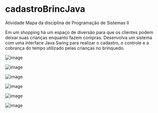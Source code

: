 # cadastroBrincJava

Atividade Mapa da disciplina de Programação de Sistemas II

Em um shopping há um espaço de diversão para que os clientes podem deixar suas crianças enquanto fazem compras. Desenvolva um sistema com uma interface Java Swing para realizar o cadastro, o controle e a cobrança do tempo utilizado pelas crianças no brinquedo.

![image](https://github.com/DavidSheltonSF/cadastroBrincJava/assets/79729565/babbb428-e6bb-4076-88ec-44797fc669c7)

![image](https://github.com/DavidSheltonSF/cadastroBrincJava/assets/79729565/96f74cc4-de38-4001-b543-2c47a2eb6183)

![image](https://github.com/DavidSheltonSF/cadastroBrincJava/assets/79729565/f7487ea7-38f1-4ec4-9ce3-cdb952e55771)

![image](https://github.com/DavidSheltonSF/cadastroBrincJava/assets/79729565/3f054087-b1ee-4134-af5e-4ae8acee9c1a)

![image](https://github.com/DavidSheltonSF/cadastroBrincJava/assets/79729565/45fa44e4-2d83-4968-88f0-8f6fbbd593f5)

![image](https://github.com/DavidSheltonSF/cadastroBrincJava/assets/79729565/b5525c2a-ea7a-4160-bbdb-0c9e64751666)

